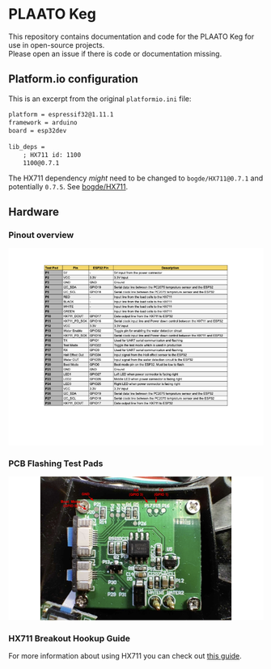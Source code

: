 # PLAATO Keg

This repository contains documentation and code for the PLAATO Keg for use in open-source projects.  
Please open an issue if there is code or documentation missing.

## Platform.io configuration

This is an excerpt from the original `platformio.ini` file:

```
platform = espressif32@1.11.1
framework = arduino
board = esp32dev

lib_deps =
    ; HX711 id: 1100
    1100@0.7.1
```

The HX711 dependency _might_ need to be changed to `bogde/HX711@0.7.1` and potentially `0.7.5`. See [bogde/HX711](https://github.com/bogde/HX711).

## Hardware

### Pinout overview

![](docs/img/PLAATO%20Keg%20Pinout%20.png "Pinout overview for the PLAATO Keg")

### PCB Flashing Test Pads

![](docs/img/PLAATO%20Keg%20PCB%20Flashing%20Test%20Pads.png "The test pads used for flashing the PCB")

### HX711 Breakout Hookup Guide

For more information about using HX711 you can check out [this guide](https://learn.sparkfun.com/tutorials/load-cell-amplifier-hx711-breakout-hookup-guide/all).
